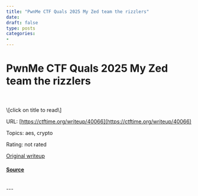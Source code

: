```yaml
---
title: "PwnMe CTF Quals 2025 My Zed team the rizzlers"
date: 
draft: false
type: posts
categories: 
- 
---
```

# PwnMe CTF Quals 2025 My Zed team the rizzlers

<br/>

<br/>
\[click on title to read\]

URL: [https://ctftime.org/writeup/40066](https://ctftime.org/writeup/40066)

Topics: aes, crypto 

Rating: not rated

[Original writeup](https://wepfen.github.io/writeups/easy_diffy_my_zed_my_betterzed/#my-zed)

#### [Source](https://ctftime.org/writeup/40066)

<br/>
---
